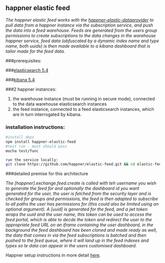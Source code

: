 happner elastic feed
----------------------------
*The happner elastic feed works with the [happner-elastic-dataprovider](https://github.com/happner/elastic-dataprovider) to pull data from a happner instance via the subscription service, and push the data into a feed warehouse. Feeds are generated from the users group permissions to create subscriptions to the data changes in the warehouse happner service, feed data (obfuscated by a dynamic index name and type name, both uuids) is then made available to a kibana dashboard that is tailor made for the feed data.*

###prerequisites:

###[elasticsearch 5.4](https://www.elastic.co/blog/elasticsearch-5-4-0-released)

###[kibana 5.4](https://www.elastic.co/blog/kibana-5-4-0-released)

###2 happner instances:
1. the warehouse instance (must be running in secure mode), connected to the data warehouse elasticsearch instances
2. the feed instance, connected to a feed elasticsearch instances, which are in turn interrogated by kibana.

### installation instructions:

```bash
#install deps
npm install happner-elastic-feed
#test run - most should pass
mocha test/func

run the service locally:
git clone https://github.com/happner/elastic-feed.git && cd elastic-feed && npm install && node service/start
```
###detailed premise for this architecture

*The [happner].exchange.feed.create is called with teh username you wish to generate the feed for and optionally the dashboard id you want generated for the user, the user is fetched from the security layer and is checked for groups and permissions, the feed is then adapted to subscribe to all paths the user has permissions for (this could also be limited using an optional argument). A [uuid] is generated for the feed, and a jwt token wraps the uuid and the user name, this token can be used to access the feed portal, which is able to decde the token and redirect the user to the appropriate feed URL on an iframe containing the user dashboard, in the background the feed dashboard has been cloned and made ready as well, the data that comes in via the feed subscriptions is batched and then pushed to the feed queue, where it will land up in the feed indexes and types so te data can appear in the users customised dashboard.*

Happner setup instructions in more detail [here](https://github.com/happner/happner/blob/master/docs/walkthrough/the-basics.md).